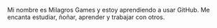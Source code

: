 Mi nombre es Milagros Games y estoy aprendiendo a usar GitHub. Me encanta estudiar, ñoñar, aprender y trabajar con otros. 

